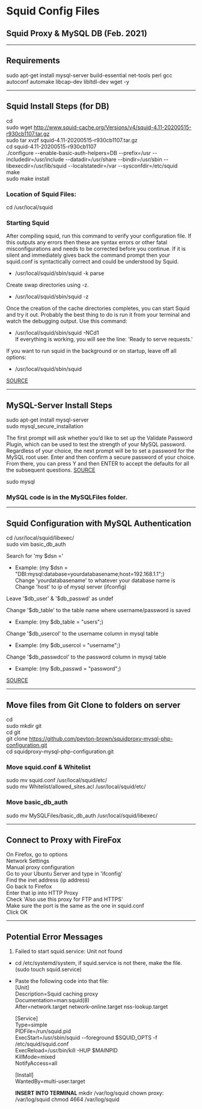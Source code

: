 # Squid Config Files

## Squid Proxy &amp; MySQL DB (Feb. 2021)

---

## Requirements

sudo apt-get install mysql-server build-essential net-tools perl gcc autoconf automake libcap-dev libltdl-dev wget -y      

---

## Squid Install Steps (for DB)

cd     
sudo wget http://www.squid-cache.org/Versions/v4/squid-4.11-20200515-r930cb1107.tar.gz    
sudo tar xvzf squid-4.11-20200515-r930cb1107.tar.gz  
cd squid-4.11-20200515-r930cb1107     
./configure --enable-basic-auth-helpers=DB --prefix=/usr --includedir=/usr/include --datadir=/usr/share --bindir=/usr/sbin   --libexecdir=/usr/lib/squid --localstatedir=/var --sysconfdir=/etc/squid    
make     
sudo make install        

### Location of Squid Files:
cd /usr/local/squid    

### Starting Squid
After compiling squid, run this command to verify your configuration file. If this outputs any errors then these are syntax errors or other fatal misconfigurations and needs to be corrected before you continue. If it is silent and immediately gives back the command prompt then your squid.conf is syntactically correct and could be understood by Squid.       
- /usr/local/squid/sbin/squid -k parse        

Create swap directories using -z.     
- /usr/local/squid/sbin/squid -z     

Once the creation of the cache directories completes, you can start Squid and try it out. Probably the best thing to do is run it from your terminal and watch the debugging output. Use this command:     
- /usr/local/squid/sbin/squid -NCd1     
If everything is working, you will see the line: 'Ready to serve requests.'     

If you want to run squid in the background or on startup, leave off all options:
- /usr/local/squid/sbin/squid

[SOURCE](https://wiki.squid-cache.org/SquidFaq/InstallingSquid)

---

## MySQL-Server Install Steps

sudo apt-get install mysql-server    
sudo mysql_secure_installation   

The first prompt will ask whether you’d like to set up the Validate Password Plugin, which can be used to test the strength of your MySQL password. Regardless of your choice, the next prompt will be to set a password for the MySQL root user. Enter and then confirm a secure password of your choice. From there, you can press Y and then ENTER to accept the defaults for all the subsequent questions. [SOURCE](https://www.digitalocean.com/community/tutorials/how-to-install-mysql-on-ubuntu-20-04)    

sudo mysql   

### MySQL code is in the MySQLFiles folder.

---

## Squid Configuration with MySQL Authentication

cd /usr/local/squid/libexec/    
sudo vim basic_db_auth    

Search for 'my $dsn ='   
- Example: (my $dsn = "DBI:mysql:database=yourdatabasename;host=192.168.1.1";)    
Change 'yourdatabasename' to whatever your database name is    
Change 'host' to ip of mysql server (ifconfig)    

Leave '$db_user' & '$db_passwd' as undef    

Change '$db_table' to the table name where username/password is saved    
- Example: (my $db_table = "users";)    

Change '$db_usercol' to the username column in mysql table    
- Example: (my $db_usercol = "username";)    

Change '$db_passwdcol' to the password column in mysql table    
- Example: (my $db_passwd = "password";)    

[SOURCE](http://linchpincorner.blogspot.com/2016/08/squid-proxy-server-configuration-with_23.html)

---

## Move files from Git Clone to folders on server

cd    
sudo mkdir git      
cd git       
git clone https://github.com/peyton-brown/squidproxy-mysql-php-configuration.git              
cd squidproxy-mysql-php-configuration.git             

### Move squid.conf & Whitelist

sudo mv squid.conf /usr/local/squid/etc/            
sudo mv Whitelist/allowed_sites.acl /usr/local/squid/etc/         

### Move basic_db_auth

sudo mv MySQLFiles/basic_db_auth /usr/local/squid/libexec/          

---

## Connect to Proxy with FireFox

On Firefox, go to options   
Network Settings   
Manual proxy configuration   
Go to your Ubuntu Server and type in 'ifconfig'   
Find the inet address (ip address)   
Go back to Firefox   
Enter that ip into HTTP Proxy   
Check 'Also use this proxy for FTP and HTTPS'   
Make sure the port is the same as the one in squid.conf   
Click OK   

---

## Potential Error Messages

1. Failed to start squid.service: Unit not found
  - cd /etc/systemd/system, if squid.service is not there, make the file. (sudo touch squid.service)
  - Paste the following code into that file:    
      [Unit]    
      Description=Squid caching proxy    
      Documentation=man:squid(8)    
      After=network.target network-online.target nss-lookup.target    

      [Service]       
      Type=simple            
      PIDFile=/run/squid.pid        
      ExecStart=/usr/sbin/squid --foreground $SQUID_OPTS -f /etc/squid/squid.conf      
      ExecReload=/usr/bin/kill -HUP $MAINPID      
      KillMode=mixed       
      NotifyAccess=all       

      [Install]          
      WantedBy=multi-user.target   


      **INSERT INTO TERMINAL**
      mkdir /var/log/squid
      chown proxy: /var/log/squid
      chmod 4664 /var/log/squid      
